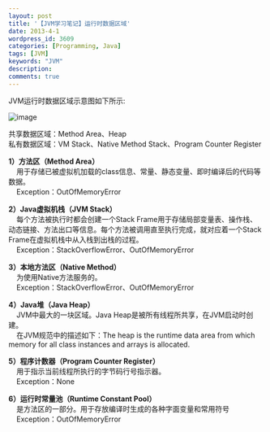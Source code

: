 ```yaml
---
layout: post
title: '【JVM学习笔记】运行时数据区域'
date: 2013-4-1
wordpress_id: 3609
categories: [Programming, Java]
tags: [JVM]
keywords: "JVM"
description: 
comments: true
---
```

JVM运行时数据区域示意图如下所示:

![image](/images/uploads/2013/04/JVM_Runtime_Data_Area.png)

共享数据区域：Method Area、Heap    
私有数据区域：VM Stack、Native Method Stack、Program Counter Register    

**1）方法区（Method Area）**    
    用于存储已被虚拟机加载的class信息、常量、静态变量、即时编译后的代码等数据。    
    Exception：OutOfMemoryError    

**2）Java虚拟机栈（JVM Stack）**    
    每个方法被执行时都会创建一个Stack Frame用于存储局部变量表、操作栈、动态链接、方法出口等信息。每个方法被调用直至执行完成，就对应着一个Stack Frame在虚拟机栈中从入栈到出栈的过程。    
    Exception：StackOverflowError、OutOfMemoryError    

**3）本地方法区（Native Method）**    
    为使用Native方法服务的。    
    Exception：StackOverflowError、OutOfMemoryError    

**4）Java堆（Java Heap）**    
    JVM中最大的一块区域。Java Heap是被所有线程所共享，在JVM启动时创建。    
    在JVM规范中的描述如下：The heap is the runtime data area from which memory for all class instances and arrays is allocated.    

**5）程序计数器（Program Counter Register）**    
    用于指示当前线程所执行的字节码行号指示器。    
    Exception：None    

**6）运行时常量池（Runtime Constant Pool）**    
    是方法区的一部分。用于存放编译时生成的各种字面变量和常用符号    
    Exception：OutOfMemoryError    

